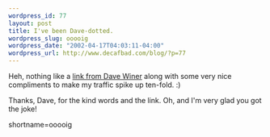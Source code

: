 ```yaml
--- 
wordpress_id: 77
layout: post
title: I've been Dave-dotted.
wordpress_slug: ooooig
wordpress_date: "2002-04-17T04:03:11-04:00"
wordpress_url: http://www.decafbad.com/blog/?p=77
---
```

<p>Heh, nothing like a <a href="http://scriptingnews.userland.com/backissues/2002/04/16#lf2aacb8c904c3a8ee36e96711527cf1c">link from Dave Winer</a> along with some very nice compliments to make my traffic spike up ten-fold.  :)</p>
<p>Thanks, Dave, for the kind words and the link.  Oh, and I'm very glad you got the joke!</p>
<!--more-->
shortname=ooooig
